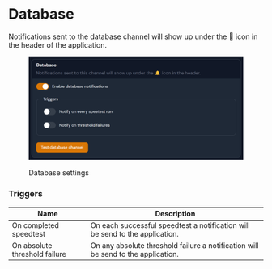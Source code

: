 # Database

Notifications sent to the database channel will show up under the 🔔 icon in the header of the application.

<figure><img src="../../.gitbook/assets/db_notification.png" alt=""><figcaption><p>Database settings</p></figcaption></figure>

### Triggers

| Name                          | Description                                                                       |
| ----------------------------- | --------------------------------------------------------------------------------- |
| On completed speedtest        | On each successful speedtest a notification will be send to the application.      |
| On absolute threshold failure | On any absolute threshold failure a notification will be send to the application. |
